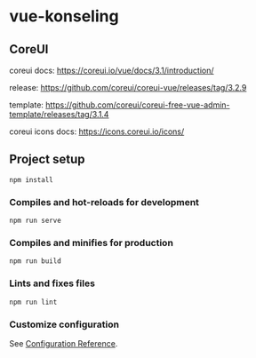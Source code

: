 # vue-konseling


## CoreUI
coreui docs: https://coreui.io/vue/docs/3.1/introduction/

release: https://github.com/coreui/coreui-vue/releases/tag/3.2.9

template: https://github.com/coreui/coreui-free-vue-admin-template/releases/tag/3.1.4

coreui icons docs: https://icons.coreui.io/icons/

## Project setup
```
npm install
```

### Compiles and hot-reloads for development
```
npm run serve
```

### Compiles and minifies for production
```
npm run build
```

### Lints and fixes files
```
npm run lint
```

### Customize configuration
See [Configuration Reference](https://cli.vuejs.org/config/).
